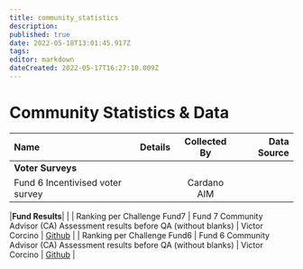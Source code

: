 ```yaml
---
title: community_statistics
description: 
published: true
date: 2022-05-18T13:01:45.917Z
tags: 
editor: markdown
dateCreated: 2022-05-17T16:27:10.009Z
---
```


# Community Statistics & Data

| Name         | Details | Collected By | Data Source |
|:----------------------|:-------------------------------------------------------------------------|:-----------:|-----------:|
|**Voter Surveys**|
|Fund 6 Incentivised voter survey| |Cardano AIM| 

|**Fund Results**|
|
| Ranking per Challenge Fund7 | Fund 7 Community Advisor (CA) Assessment results before QA (without blanks) | Victor Corcino | [Github](https://github.com/victorcorcino/CatalystEDA/blob/main/Fund7/Ranking%20per%20Challenge%20(Before%20QA%2C%20without%20blanks)) |
| Ranking per Challenge Fund6 | Fund 6 Community Advisor (CA) Assessment results before QA (without blanks) | Victor Corcino | [Github](https://github.com/victorcorcino/CatalystEDA/blob/main/Fund6/Ranking%20per%20Challenge%20(Before%20QA%2C%20without%20blanks)) |
